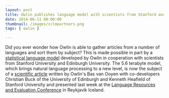```yaml
--- 
layout: post 
title: Owlin publishes language model with scientists from Stanford and Edinburgh's University 
date: 2014-06-11 08:00:00 
thumbnail: /images/cclmpartners.png
tags: [ owlin ]

---
```


Did you ever wonder how Owlin is able to gather articles from a number of
languages and sort them by subject? This is made possible in part by a
[statistical language model]
developed by Owlin in cooperation with scientists from Stanford University and
Edinburgh University.  The 5.6 terabyte model, which brings natural language
processing to a new level, is now the subject of a [scientific
article] written by Owlin's Bas van
Ooyen with co-developers Christian Buck of the University of Edinburgh and
Kenneth Heafield of Stanford University and presented last week at the
[Language Resources and Evaluation Conference] in Reykjavik Iceland.

[statistical language model]: https://en.wikipedia.org/wiki/Language_model
[scientific article]: http://statmt.org/ngrams/pages/poster.html
[Language Resources and Evaluation Conference]: http://lrec2014.lrec-conf.org/en/

